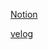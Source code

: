 [Notion](https://www.notion.so/badbeoti-0848d24970c5410bb57157f4aaaece9e)

[velog](https://velog.io/@badbeoti)

